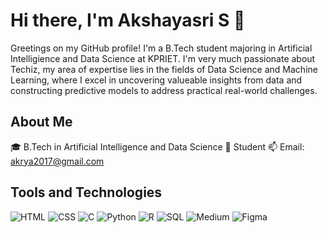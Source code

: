 # Hi there, I'm Akshayasri S 👋
Greetings on my GitHub profile! I'm a B.Tech student majoring in Artificial Intelligience and Data Science at KPRIET. I'm very much passionate about Techiz, my area of expertise lies in the fields of Data Science and Machine Learning, where I excel in uncovering valueable insights from data and constructing predictive models to address practical real-world challenges.

## About Me
🎓 B.Tech in Artificial Intelligence and Data Science
💼 Student
 📫 Email: akrya2017@gmail.com
 
 ## Tools and Technologies
 ![HTML](https://img.shields.io/badge/HTML5-E34F26?style=flat&logo=html5&logoColor=white)
![CSS](https://img.shields.io/badge/CSS3-1572B6?style=flat&logo=css3&logoColor=white)
![C](https://img.shields.io/badge/C-00599C?style=flat&logo=c&logoColor=white)
![Python](https://img.shields.io/badge/Python-3776AB?style=flat&logo=python&logoColor=white)
![R](https://img.shields.io/badge/R-276DC3?style=flat&logo=r&logoColor=white)
![SQL](https://img.shields.io/badge/SQL-4479A1?style=flat&logo=postgresql&logoColor=white)
![Medium](https://img.shields.io/badge/Medium-12100E?style=flat&logo=medium&logoColor=white)
![Figma](https://img.shields.io/badge/Figma-F24E1E?style=flat&logo=figma&logoColor=white)
